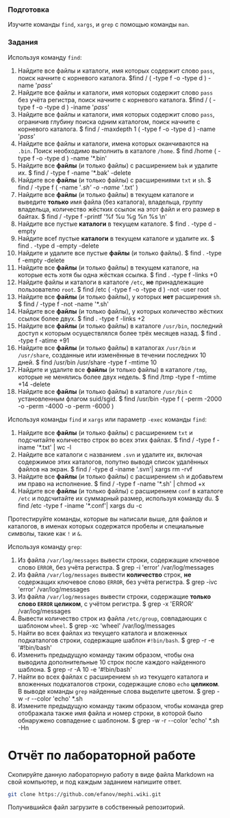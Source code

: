 ### Подготовка

Изучите команды `find`, `xargs`, и `grep` с помощью команды `man`.

### Задания

Используя команду `find`:

1. Найдите все файлы и каталоги, имя которых содержит слово `pass`, поиск начните с корневого каталога.
$find /  \( -type f -o -type d \)  -name '*pass*'
1. Найдите все файлы и каталоги, имя которых содержит слово `pass` без учёта регистра, поиск начните с корневого каталога.
$find /  \( -type f -o -type d \)  -iname '*pass*'
1. Найдите все файлы и каталоги, имя которых содержит слово `pass`, ограничив глубину поиска одним каталогом, поиск начните с корневого каталога.
$ find / -maxdepth 1 \( -type f -o -type d \)  -name '*pass*' 
1. Найдите все файлы и каталоги, имена которых оканчиваются на `.bin`. Поиск необходимо выполнить в каталоге `/home`.
$ find /home \( -type f -o -type d \)  -name '*.bin'
1. Найдите все **файлы** (и только файлы) с расширением `bak` и удалите их.
$ find / -type f -name '*.bak' -delete
1. Найдите все **файлы** (и только файлы) с расширениями `txt` и `sh`.
$ find / -type f \( -name '*.sh' -o -name '*.txt' \)
1. Найдите все **файлы** (и только файлы) в текущем каталоге и выведите **только** имя файла (без каталога), владельца, группу владельца, количество жёстких ссылок на этот файл и его размер в байтах.
$ find / -type f -printf '%f %u %g %n %s \n'
1. Найдите все пустые **каталоги** в текущем каталоге.
$ find . -type d -empty
1. Найдите всеf пустые **каталоги** в текущем каталоге и удалите их.
$ find . -type d -empty -delete
1. Найдите и удалите все пустые **файлы** (и только файлы).
$ find . -type f -empty -delete
1. Найдите все **файлы** (и только файлы) в текущем каталоге, на которые есть хотя бы одна жёсткая ссылка.
$ find . -type f -links +0
1. Найдите файлы и каталоги в каталоге `/etc`, **не** принадлежащие пользователю `root`.
$ find /etc \( -type f -o -type d \) -not -user root
1. Найдите все **файлы** (и только файлы), у которых **нет** расширения `sh`.
$ find / -type f -not -name '*.sh' 
1. Найдите все **файлы** (и только файлы), у которых количество жёстких ссылок более двух.
$ find . -type f -links +2
1. Найдите все **файлы** (и только файлы) в каталоге `/usr/bin`, последний доступ к которым осуществлялся более трёх месяцев назад.
$ find . -type f -atime +91
1. Найдите все **файлы** (и только файлы) в каталогах `/usr/bin` и `/usr/share`, созданные или изменённые в течении последних 10 дней.
$ find /usr/bin /usr/share -type f -mtime 10
1. Найдите и удалите все **файлы** (и только файлы) в каталоге `/tmp`, которые не менялись более двух недель.
$ find /tmp -type f -mtime +14 -delete
1. Найдите все **файлы** (и только файлы) в каталоге `/usr/bin` с установленным флагом suid/sgid.
$ find /usr/bin -type f \( -perm -2000 -o -perm -4000 -o -perm -6000 \)


Используя команды `find` и `xargs` или параметр `-exec` команды `find`:

1. Найдите все **файлы** (и только файлы) с расширением `txt` и подсчитайте количество строк во всех этих файлах.
$ find / -type f -iname '*.txt' | wc -l 
1. Найдите все каталоги с названием `.svn` и удалите их, включая содержимое этих каталогов, попутно выводя список удалённых файлов на экран.
$ find / -type d -iname '.svn'| xargs rm -rvf
1. Найдите все **файлы** (и только файлы) с расширением `sh` и добавьтем им право на исполнение.
$ find / -type f -name '*.sh' | chmod +x
1. Найдите все **файлы** (и только файлы) с расширением `conf` в каталоге `/etc` и подсчитайте их суммарный размер, используя команду du.
$ find /etc -type f -iname '*.conf'| xargs du -c

Протестируйте команды, которые вы написали выше, для файлов и каталогов, в именах которых содержатся пробелы и специальные символы, такие как `!` и `&`.

Используя команду `grep`:
1. Из файла `/var/log/messages` вывести строки, содержащие ключевое слово `ERROR`, без учёта регистра.
$ grep -i 'error' /var/log/messages
1. Из файла `/var/log/messages` вывести **количество** строк, **не** содержащих ключевое слово `ERROR`, без учёта регистра.
$ grep -ivc 'error' /var/log/messages
1. Из файла `/var/log/messages` вывести строки, содержащие **только слово `ERROR` целиком**, с учётом регистра.
$ grep -x 'ERROR' /var/log/messages
1. Вывести количество строк из файла `/etc/group`, совпадающих с шаблоном `wheel`.
$ grep -xc 'wheel' /var/log/messages
1. Найти во всех файлах из текущего каталога и вложенных подкаталогов строки, содержащие шаблон `#!bin/bash`.
$ grep -r -e '#!bin/bash'
1. Изменить предыдущую команду таким образом, чтобы она выводила дополнительные 10 строк после каждого найденного шаблона.
$ grep -r -A 10 -e '#!bin/bash'
1. Найти во всех файлах с расширением `sh` из текущего каталога и вложенных подкаталогов строки, содержащие слово `echo` **целиком**. В выводе команды `grep` найденные слова выделите цветом.
$ grep -w -r --color 'echo' *.sh
1. Измените предыдущую команду таким образом, чтобы команда grep отображала также имя файла и номер строки, в которой было обнаружено совпадение с шаблоном.
$ grep -w -r --color 'echo' *.sh -Hn
# Отчёт по лабораторной работе

Скопируйте данную лабораторную работу в виде файла Markdown на свой компьютер, и под каждым заданием напишите ответ.

```sh
git clone https://github.com/efanov/mephi.wiki.git
```

Получившийся файл загрузите в собственный репозиторий.
